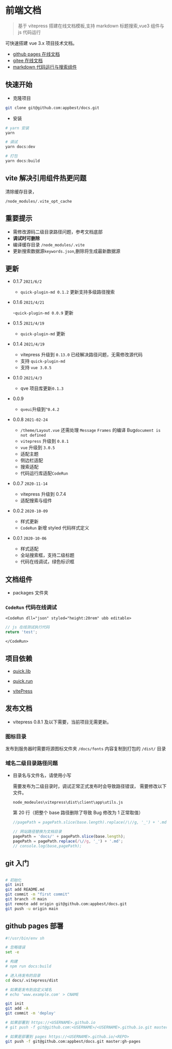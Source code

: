 # 前端文档

> 基于 vitepress 搭建在线文档模板,支持 markdown 标题搜索,vue3 组件与 js 代码运行

可快速搭建 vue 3.x 项目技术文档。

- [github pages 在线文档](https://appbest.github.io/docs/)
- [gitee 在线文档](https://qve.gitee.io/docs/)
- [markdown 代码运行与搜索组件](https://www.npmjs.com/package/quick.run)

## 快速开始

- 克隆项目

```bash
git clone git@github.com:appbest/docs.git
```

- 安装

```bash
# yarn 安装
yarn

# 调试
yarn docs:dev

# 打包
yarn docs:build
```

## vite 解决引用组件热更问题

清除缓存目录，

`/node_modules/.vite_opt_cache`

## 重要提示

- 需修改源码二级目录路径问题，参考文档底部
- <strong>调试时可删除</strong>
- 编译缓存目录 `/node_modules/.vite`
- 更新搜索数据源`keywords.json`,删除将生成最新数据源

## 更新

- 0.1.7
  `2021/6/2`

  - `quick-plugin-md 0.1.2` 更新支持多级路径搜索

- 0.1.6
  `2021/4/21`

  -`quick-plugin-md 0.0.9` 更新

- 0.1.5
  `2021/4/19`

  - `quick-plugin-md` 更新

- 0.1.4 `2021/4/19`

  - vitepress 升级到 `0.13.0` 已经解决路径问题，无需修改源代码
  - 支持 `quick-plugin-md`
  - 支持 `vue 3.0.5`

- 0.1.0 `2021/4/3`

  - qve 项目库更新`0.1.3`

- 0.0.9

  - `qveui`升级到`^0.4.2`

- 0.0.8 `2021-02-24`

  - `/theme/Layout.vue` 还需处理 `Message` `Frames` 的编译 Bug`document is not defined`
  - `vitepress` 升级到 `0.8.1`
  - `vue` 升级到 `3.0.5`
  - 适配主题
  - 侧边栏适配
  - 搜索适配
  - 代码运行库适配`CodeRun`

- 0.0.7
  `2020-11-14`

  - vitepress 升级到 0.7.4
  - 适配搜索与组件

- 0.0.2
  `2020-10-09`

  - 样式更新
  - `CodeRun` 新增 styled 代码样式定义

- 0.0.1
  `2020-10-06`

  - 样式适配
  - 全站搜索框，支持二级标题
  - 代码在线调试，绿色标识框

## 文档组件

- packages 文件夹

### `CodeRun` 代码在线调试

`<CodeRun dll="json" styled="height:20rem" ubb editable>`

```js
// js 在线测试执行代码
return 'test';
```

`</CodeRun>`

## 项目依赖

- [quick.lib](https://www.npmjs.com/package/quick.lib)
- [quick.run](https://www.npmjs.com/package/quick.run)

- [vitePress](https://github.com/vuejs/vitepress)

## 发布文档

- vitepress 0.8.1 及以下需要，当前项目无需更新。

### 图标目录

发布到服务器时需要将源图标文件夹 `/docs/fonts` 内容复制到打包的 `/dist/` 目录

### 域名二级目录路径问题

- 目录名与文件名，请使用小写

  需要发布为二级目录时，调试正常正式发布时会导致路径错误，
  需要修改以下文件。

  `node_modeules\vitepress\dist\client\app\utils.js`

  第 20 行（把整个 base 路径删除了导致 Bug 修改为 1 正常取值）

  ```js
  //pagePath = pagePath.slice(base.length).replace(/\//g, '_') + '.md';

  // 网站路径替换为文档目录
  pagePath = 'docs/' + pagePath.slice(base.length);
  pagePath = pagePath.replace(/\//g, '_') + '.md';
  // console.log(base,pagePath);
  ```

## git 入门

```sh

# 初始化
git init
git add README.md
git commit -m "first commit"
git branch -M main
git remote add origin git@github.com:appbest/docs.git
git push -u origin main

```

## github pages 部署

```sh
#!/usr/bin/env sh

# 忽略错误
set -e

# 构建
# npm run docs:build

# 进入待发布的目录
cd docs/.vitepress/dist

# 如果是发布到自定义域名
# echo 'www.example.com' > CNAME

git init
git add -A
git commit -m 'deploy'

# 如果部署到 https://<USERNAME>.github.io
# git push -f git@github.com:<USERNAME>/<USERNAME>.github.io.git master

# 如果是部署到 pages https://<USERNAME>.github.io/<REPO>
git push -f git@github.com:appbest/docs.git master:gh-pages

```
